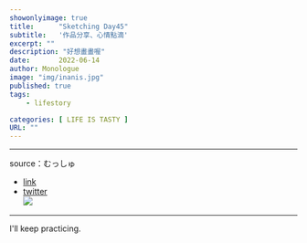 ```yaml
---
showonlyimage: true
title:      "Sketching Day45"
subtitle:   '作品分享、心情點滴'
excerpt: ""
description: "好想畫畫喔"
date:       2022-06-14
author: Monologue    
image: "img/inanis.jpg"
published: true 
tags:
    - lifestory

categories: [ LIFE IS TASTY ]
URL: ""
---
```

***

source：むっしゅ  
* [link](https://www.pixiv.net/artworks/70212678)  
* [twitter](https://twitter.com/omu001)  
![](/blog/sketch/d45-1.jpg)  


***
I'll keep practicing.
<!--more-->
